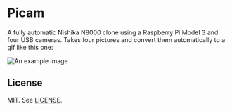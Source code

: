 # Picam

A fully automatic Nishika N8000 clone using a Raspberry Pi Model 3 and four
USB cameras. Takes four pictures and convert them automatically to a gif like
this one:

![An example image](https://68.media.tumblr.com/76f9d4c7bd6884faf0ba30bd86d8d5d7/tumblr_nkall2C2Lw1r2b4v9o7_500.gif)

## License
MIT. See [LICENSE](LICENSE).
